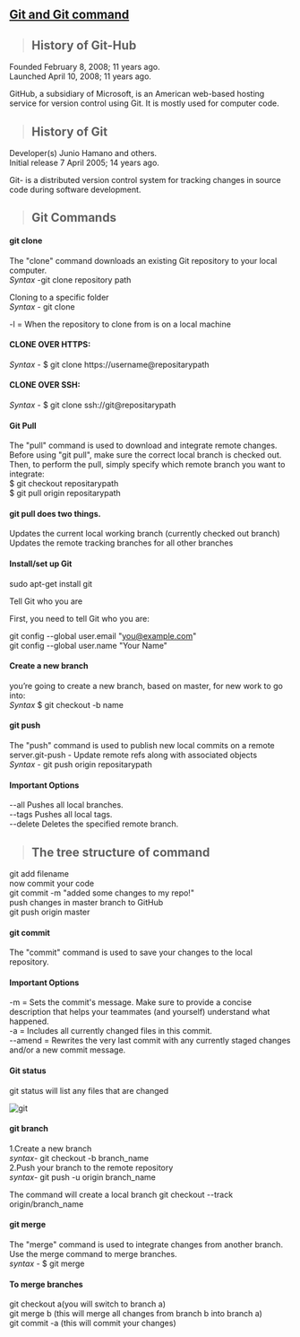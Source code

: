 
## [Git and Git command](https://prayuja-teli.github.io/Blog/git)     

> ## History of Git-Hub

Founded	February 8, 2008; 11 years ago.<br/>
Launched	April 10, 2008; 11 years ago.<br/>

GitHub, a subsidiary of Microsoft, is an American web-based hosting service for version control using Git. It is mostly used for computer code.<br/>


> ## History of Git

Developer(s)	Junio Hamano and others.<br/>
Initial release	7 April 2005; 14 years ago.<br/>

Git- is a distributed version control system for tracking changes in source code during software development.<br/>

> ## Git Commands<br/>

#### git clone<br/>

The "clone" command downloads an existing Git repository to your local computer.<br/>
*Syntax* -git clone repository path<br/>

Cloning to a specific folder<br/>
*Syntax* - git clone <repo> <directory><br/>
  
 -l = When the repository to clone from is on a local machine<br/>

#### CLONE OVER HTTPS:<br/>
*Syntax* - $ git clone https://username@repositarypath<br/>
#### CLONE OVER SSH:<br/>
*Syntax* - $ git clone ssh://git@repositarypath<br/>
 
#### Git Pull<br/>

The "pull" command is used to download and integrate remote changes.<br/>
Before using "git pull", make sure the correct local branch is checked out. Then, to perform the pull, simply specify which remote branch you want to integrate:<br/>
$ git checkout repositarypath<br/>
$ git pull origin repositarypath<br/>

#### git pull does two things.<br/>
Updates the current local working branch (currently checked out branch)<br/>
Updates the remote tracking branches for all other branches<br/>

#### Install/set up Git<br/>

sudo apt-get install git<br/>

Tell Git who you are<br/>

First, you need to tell Git who you are:<br/>

git config --global user.email "you@example.com"<br/>
git config --global user.name "Your Name"<br/>


#### Create a new branch<br/>
you’re going to create a new branch, based on master, for new work to go into:<br/>
*Syntax* $ git checkout -b name<br/>

#### git push<br/>
The "push" command is used to publish new local commits on a remote server.git-push - Update remote refs along with associated objects<br/>
*Syntax* - git push origin repositarypath<br/>

#### Important Options<br/>

--all Pushes all local branches.<br/>
--tags  Pushes all local tags.<br/>
--delete Deletes the specified remote branch.<br/>

> ## The tree structure of command<br/>
git add filename<br/>
now commit your code<br/>
git commit -m "added some changes to my repo!"<br/>
push changes in master branch to GitHub<br/>
git push origin master<br/>


#### git commit<br/>
The "commit" command is used to save your changes to the local repository.<br/>

#### Important Options<br/>
-m <message>  = Sets the commit's message. Make sure to provide a concise description that helps your teammates (and yourself) understand what happened.<br/>
-a  = Includes all currently changed files in this commit. <br/>
--amend  = Rewrites the very last commit with any currently staged changes and/or a new commit message.<br/>
  
  
#### Git status<br/>
git status will list any files that are changed<br/>

![git](https://user-images.githubusercontent.com/50698539/58624031-e2c58900-82ec-11e9-95cc-cfc84c464476.png)


#### git branch<br/>

1.Create a new branch<br/>
*syntax*- git checkout -b branch_name<br/>
2.Push your branch to the remote repository<br/>
*syntax*- git push -u origin branch_name<br/>

The command will create a local branch 
git checkout --track origin/branch_name

#### git merge<br/>
The "merge" command is used to integrate changes from another branch.<br/>
Use the merge command to merge branches.<br/>
*syntax* - $ git merge <commit><br/>
  
#### To merge branches<br/>

git checkout a(you will switch to branch a)<br/>
git merge b (this will merge all changes from branch b into branch a)<br/>
git commit -a (this will commit your changes)<br/>









